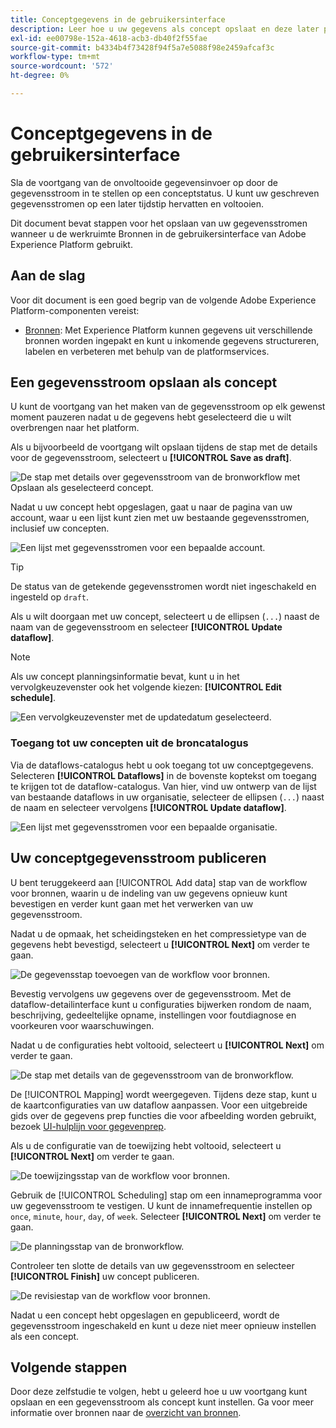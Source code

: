 ```yaml
---
title: Conceptgegevens in de gebruikersinterface
description: Leer hoe u uw gegevens als concept opslaat en deze later publiceert wanneer u de werkruimte Bronnen gebruikt.
exl-id: ee00798e-152a-4618-acb3-db40f2f55fae
source-git-commit: b4334b4f73428f94f5a7e5088f98e2459afcaf3c
workflow-type: tm+mt
source-wordcount: '572'
ht-degree: 0%

---
```


# Conceptgegevens in de gebruikersinterface

Sla de voortgang van de onvoltooide gegevensinvoer op door de gegevensstroom in te stellen op een conceptstatus. U kunt uw geschreven gegevensstromen op een later tijdstip hervatten en voltooien.

Dit document bevat stappen voor het opslaan van uw gegevensstromen wanneer u de werkruimte Bronnen in de gebruikersinterface van Adobe Experience Platform gebruikt.

## Aan de slag

Voor dit document is een goed begrip van de volgende Adobe Experience Platform-componenten vereist:

* [Bronnen](../../home.md): Met Experience Platform kunnen gegevens uit verschillende bronnen worden ingepakt en kunt u inkomende gegevens structureren, labelen en verbeteren met behulp van de platformservices.

## Een gegevensstroom opslaan als concept

U kunt de voortgang van het maken van de gegevensstroom op elk gewenst moment pauzeren nadat u de gegevens hebt geselecteerd die u wilt overbrengen naar het platform.

Als u bijvoorbeeld de voortgang wilt opslaan tijdens de stap met de details voor de gegevensstroom, selecteert u **[!UICONTROL Save as draft]**.

![De stap met details over gegevensstroom van de bronworkflow met Opslaan als geselecteerd concept.](../../images/tutorials/draft/save-as-draft.png)

Nadat u uw concept hebt opgeslagen, gaat u naar de pagina van uw account, waar u een lijst kunt zien met uw bestaande gegevensstromen, inclusief uw concepten.

![Een lijst met gegevensstromen voor een bepaalde account.](../../images/tutorials/draft/draft-dataflow.png)

>[!TIP]
>
>De status van de getekende gegevensstromen wordt niet ingeschakeld en ingesteld op `draft`.

Als u wilt doorgaan met uw concept, selecteert u de ellipsen (`...`) naast de naam van de gegevensstroom en selecteer **[!UICONTROL Update dataflow]**.

>[!NOTE]
>
>Als uw concept planningsinformatie bevat, kunt u in het vervolgkeuzevenster ook het volgende kiezen: **[!UICONTROL Edit schedule]**.

![Een vervolgkeuzevenster met de updatedatum geselecteerd.](../../images/tutorials/draft/update-dataflow.png)

### Toegang tot uw concepten uit de broncatalogus

Via de dataflows-catalogus hebt u ook toegang tot uw conceptgegevens. Selecteren **[!UICONTROL Dataflows]** in de bovenste koptekst om toegang te krijgen tot de dataflow-catalogus. Van hier, vind uw ontwerp van de lijst van bestaande dataflows in uw organisatie, selecteer de ellipsen (`...`) naast de naam en selecteer vervolgens **[!UICONTROL Update dataflow]**.

![Een lijst met gegevensstromen voor een bepaalde organisatie.](../../images/tutorials/draft/catalog-access.png)

## Uw conceptgegevensstroom publiceren

U bent teruggekeerd aan [!UICONTROL Add data] stap van de workflow voor bronnen, waarin u de indeling van uw gegevens opnieuw kunt bevestigen en verder kunt gaan met het verwerken van uw gegevensstroom.

Nadat u de opmaak, het scheidingsteken en het compressietype van de gegevens hebt bevestigd, selecteert u **[!UICONTROL Next]** om verder te gaan.

![De gegevensstap toevoegen van de workflow voor bronnen.](../../images/tutorials/draft/select-data.png)

Bevestig vervolgens uw gegevens over de gegevensstroom. Met de dataflow-detailinterface kunt u configuraties bijwerken rondom de naam, beschrijving, gedeeltelijke opname, instellingen voor foutdiagnose en voorkeuren voor waarschuwingen.

Nadat u de configuraties hebt voltooid, selecteert u **[!UICONTROL Next]** om verder te gaan.

![De stap met details van de gegevensstroom van de bronworkflow.](../../images/tutorials/draft/dataflow-detail.png)

De [!UICONTROL Mapping] wordt weergegeven. Tijdens deze stap, kunt u de kaartconfiguraties van uw dataflow aanpassen. Voor een uitgebreide gids over de gegevens prep functies die voor afbeelding worden gebruikt, bezoek [UI-hulplijn voor gegevenprep](../../../data-prep/ui/mapping.md).

Als u de configuratie van de toewijzing hebt voltooid, selecteert u **[!UICONTROL Next]** om verder te gaan.

![De toewijzingsstap van de workflow voor bronnen.](../../images/tutorials/draft/mapping.png)

Gebruik de [!UICONTROL Scheduling] stap om een innameprogramma voor uw gegevensstroom te vestigen. U kunt de innamefrequentie instellen op `once`, `minute`, `hour`, `day`, of `week`. Selecteer **[!UICONTROL Next]** om verder te gaan.

![De planningsstap van de bronworkflow.](../../images/tutorials/draft/scheduling.png)

Controleer ten slotte de details van uw gegevensstroom en selecteer **[!UICONTROL Finish]** uw concept publiceren.

![De revisiestap van de workflow voor bronnen.](../../images/tutorials/draft/review.png)

Nadat u een concept hebt opgeslagen en gepubliceerd, wordt de gegevensstroom ingeschakeld en kunt u deze niet meer opnieuw instellen als een concept.

## Volgende stappen

Door deze zelfstudie te volgen, hebt u geleerd hoe u uw voortgang kunt opslaan en een gegevensstroom als concept kunt instellen. Ga voor meer informatie over bronnen naar de [overzicht van bronnen](../../home.md).
